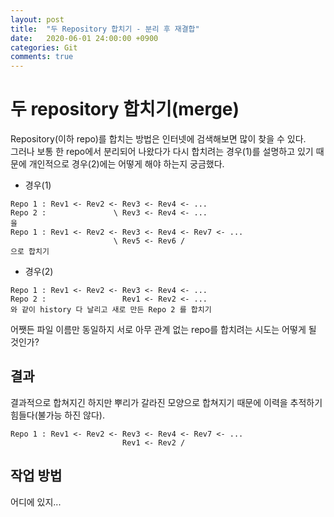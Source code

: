 ```yaml
---
layout: post
title:  "두 Repository 합치기 - 분리 후 재결합"
date:   2020-06-01 24:00:00 +0900
categories: Git
comments: true
---
```


# 두 repository 합치기(merge)
Repository(이하 repo)를 합치는 방법은 인터넷에 검색해보면 많이 찾을 수 있다.  
그러나 보통 한 repo에서 분리되어 나왔다가 다시 합치려는 경우(1)를 설명하고 있기 때문에 개인적으로 경우(2)에는 어떻게 해야 하는지 궁금했다.
* 경우(1)
~~~
Repo 1 : Rev1 <- Rev2 <- Rev3 <- Rev4 <- ...
Repo 2 :               \ Rev3 <- Rev4 <- ...
을
Repo 1 : Rev1 <- Rev2 <- Rev3 <- Rev4 <- Rev7 <- ...
                       \ Rev5 <- Rev6 /
으로 합치기
~~~
* 경우(2)
~~~
Repo 1 : Rev1 <- Rev2 <- Rev3 <- Rev4 <- ...
Repo 2 :                 Rev1 <- Rev2 <- ...
와 같이 history 다 날리고 새로 만든 Repo 2 를 합치기
~~~
어쨋든 파일 이름만 동일하지 서로 아무 관계 없는 repo를 합치려는 시도는 어떻게 될 것인가?

## 결과
결과적으로 합쳐지긴 하지만 뿌리가 갈라진 모양으로 합쳐지기 때문에 이력을 추적하기 힘들다(불가능 하진 않다).
~~~
Repo 1 : Rev1 <- Rev2 <- Rev3 <- Rev4 <- Rev7 <- ...
                         Rev1 <- Rev2 /
~~~

## 작업 방법
어디에 있지...
